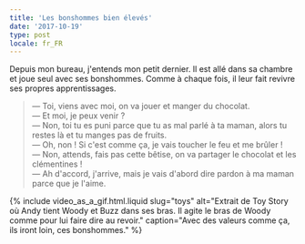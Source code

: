 ```yaml
---
title: 'Les bonshommes bien élevés'
date: '2017-10-19'
type: post
locale: fr_FR
---
```


Depuis mon bureau, j'entends mon petit dernier. Il est allé dans sa chambre et joue seul avec ses bonshommes. Comme à chaque fois, il leur fait revivre ses propres apprentissages.

<!-- more -->

> — Toi, viens avec moi, on va jouer et manger du chocolat.  
> — Et moi, je peux venir ?  
> — Non, toi tu es puni parce que tu as mal parlé à ta maman, alors tu restes là et tu manges pas de fruits.  
> — Oh, non ! Si c'est comme ça, je vais toucher le feu et me brûler !  
> — Non, attends, fais pas cette bêtise, on va partager le chocolat et les clémentines !  
> — Ah d'accord, j'arrive, mais je vais d'abord dire pardon à ma maman parce que je l'aime.  

{% include video_as_a_gif.html.liquid
    slug="toys"
    alt="Extrait de Toy Story où Andy tient Woody et Buzz dans ses bras. Il agite le bras de Woody comme pour lui faire dire au revoir."
    caption="Avec des valeurs comme ça, ils iront loin, ces bonshommes."
%}